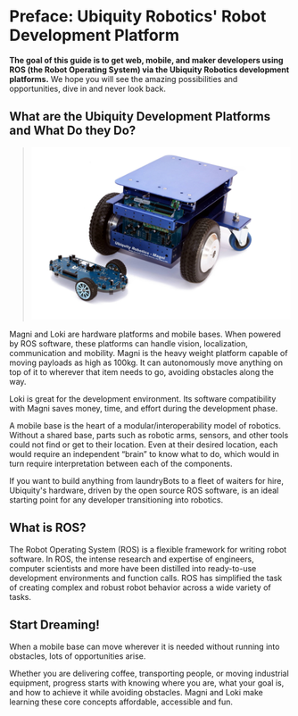 # Preface: Ubiquity Robotics' Robot Development Platform

**The goal of this guide is to get web, mobile, and maker developers using ROS (the Robot Operating System) via the Ubiquity Robotics development platforms.** We hope you will see the amazing possibilities and opportunities, dive in and never look back.

## What are the Ubiquity Development Platforms and What Do they Do?

> ![Magni/Loki](assets/MagniLoki2.jpg)

Magni and Loki are hardware platforms and mobile bases. When powered by ROS software, these platforms can handle vision, localization, communication and mobility. Magni is the heavy weight platform capable of moving payloads as high as 100kg. It can autonomously move anything on top of it to wherever that item needs to go, avoiding obstacles along the way.

Loki is great for the development environment. Its software compatibility with Magni saves money, time, and effort during the development phase. <!--*{Wayne: Loki currently does not have ledge detectors.  Loki really has no business on the desktop.  It is designed to live on the floor.}*-->

A mobile base is the heart of a modular/interoperability model of robotics. Without a shared base, parts such as robotic arms, sensors, and other tools could not find or get to their location. Even at their desired location, each would require an independent “brain” to know what to do, which would in turn require interpretation between each of the components.

If you want to build anything from laundryBots to a fleet of waiters for hire, Ubiquity's hardware, driven by the open source ROS software, is an ideal starting point for any developer transitioning into robotics.

## What is ROS?

The Robot Operating System (ROS) is a flexible framework for writing robot software. In ROS, the intense research and expertise of engineers, computer scientists and more have been distilled into ready-to-use development environments and function calls. ROS has simplified the task of creating complex and robust robot behavior across a wide variety of tasks.

## Start Dreaming!

When a mobile base can move wherever it is needed without running into obstacles, lots of opportunities arise.

Whether you are delivering coffee, transporting people, or moving industrial equipment, progress starts with knowing where you are, what your goal is, and how to achieve it while avoiding obstacles. Magni and Loki make learning these core concepts affordable, accessible and fun.
